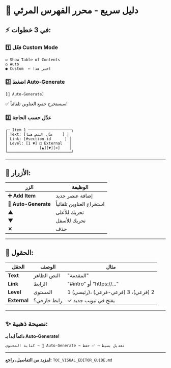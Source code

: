 # 🚀 دليل سريع - محرر الفهرس المرئي

## ⚡ في 3 خطوات:

### **1️⃣ فعّل Custom Mode**
```
☑ Show Table of Contents
○ Auto
● Custom  ← اختر هذا
```

### **2️⃣ اضغط Auto-Generate**
```
[🔄 Auto-Generate]
```
✅ سيستخرج جميع العناوين تلقائياً!

### **3️⃣ عدّل حسب الحاجة**
```
┌─ Item 1 ───────────────────┐
│ Text: [عدّل النص هنا    ] │
│ Link: [#section-id      ] │
│ Level: [1 ▼] □ External   │
│              [▲][▼][✕]    │
└────────────────────────────┘
```

---

## 🎯 الأزرار:

| الزر | الوظيفة |
|------|----------|
| **➕ Add Item** | إضافة عنصر جديد |
| **🔄 Auto-Generate** | استخراج العناوين تلقائياً |
| **▲** | تحريك للأعلى |
| **▼** | تحريك للأسفل |
| **✕** | حذف |

---

## 📝 الحقول:

| الحقل | الوصف | مثال |
|-------|-------|------|
| **Text** | النص الظاهر | "المقدمة" |
| **Link** | الرابط | "#intro" أو "https://..." |
| **Level** | المستوى | 1 (رئيسي)، 2 (فرعي)، 3 (فرعي-فرعي) |
| **External** | رابط خارجي؟ | ✓ يفتح في تبويب جديد |

---

## ✨ نصيحة ذهبية:

**دائماً ابدأ بـ Auto-Generate!**
```
كتابة المحتوى → 🔄 Auto-Generate → تعديل بسيط → ✅ حفظ
```

---

**لمزيد من التفاصيل، راجع:** `TOC_VISUAL_EDITOR_GUIDE.md`

